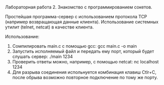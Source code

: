 Лабораторная работа 2. Знакомство с программированием сокетов.

Простейшая программа­-сервер с использованием протокола TCP (например возвращающая данные клиента). Использование системных утилит (telnet, netcat) в качестве клиента.

Использование:

1. Сомпилировать main.c с помощью gcc:
    gcc main.c -o main
2. Запустить исполняемый файл и передать ему порт, который будет слушать сервер:
    ./main 1234
3. Проверить ответы можно, например, с помощью netcat:
    nc localhost 1234
4. Для разрыва соединения испольнуется комбинация клавиш Ctlr+C, после обрыва возможно повторное подключение по тому же порту.

